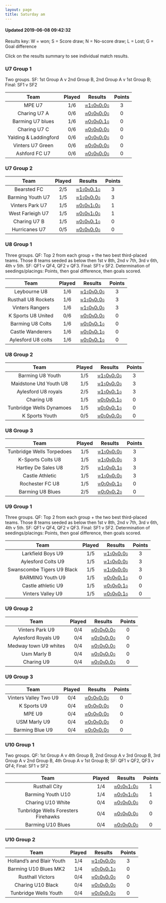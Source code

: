 ```yaml
---
layout: page
title: Saturday am
---
```


#### Updated 2019-06-08 09:42:32 

Results key: W = won; S = Score draw; N = No-score draw; L = Lost; G = Goal difference

Click on the results summary to see individual match results.


### U7 Group 1
 Two groups. SF: 1st Group A v 2nd Group B, 2nd Group A v 1st Group B; Final: SF1 v SF2

|         Team          | Played |                                                                                 Results                                                                                  | Points |
|:---------------------:|:------:|:------------------------------------------------------------------------------------------------------------------------------------------------------------------------:|:------:|
|        MPE U7         |  1/6   |        <a href="teamres/MPE-U7.html"><font size="1">W</font>1<font size="1">S</font>0<font size="1">N</font>0<font size="1">L</font>0<font size="1">G</font></a>         |   3    |
|     Charing U7 A      |  0/6   |     <a href="teamres/Charing-U7-A.html"><font size="1">W</font>0<font size="1">S</font>0<font size="1">N</font>0<font size="1">L</font>0<font size="1">G</font></a>      |   0    |
|   Barming U7 blues    |  1/6   |   <a href="teamres/Barming-U7-blues.html"><font size="1">W</font>0<font size="1">S</font>0<font size="1">N</font>0<font size="1">L</font>1<font size="1">G</font></a>    |   0    |
|     Charing U7 C      |  0/6   |     <a href="teamres/Charing-U7-C.html"><font size="1">W</font>0<font size="1">S</font>0<font size="1">N</font>0<font size="1">L</font>0<font size="1">G</font></a>      |   0    |
| Yalding & Laddingford |  0/6   | <a href="teamres/Yalding-&-Laddingford.html"><font size="1">W</font>0<font size="1">S</font>0<font size="1">N</font>0<font size="1">L</font>0<font size="1">G</font></a> |   0    |
|   Vinters U7 Green    |  0/6   |   <a href="teamres/Vinters-U7-Green.html"><font size="1">W</font>0<font size="1">S</font>0<font size="1">N</font>0<font size="1">L</font>0<font size="1">G</font></a>    |   0    |
|     Ashford FC U7     |  0/6   |     <a href="teamres/Ashford-FC-U7.html"><font size="1">W</font>0<font size="1">S</font>0<font size="1">N</font>0<font size="1">L</font>0<font size="1">G</font></a>     |   0    |


### U7 Group 2

|       Team       | Played |                                                                               Results                                                                               | Points |
|:----------------:|:------:|:-------------------------------------------------------------------------------------------------------------------------------------------------------------------:|:------:|
|   Bearsted FC    |  2/5   |   <a href="teamres/Bearsted-FC.html"><font size="1">W</font>1<font size="1">S</font>0<font size="1">N</font>0<font size="1">L</font>1<font size="1">G</font></a>    |   3    |
| Barming Youth U7 |  1/5   | <a href="teamres/Barming-Youth-U7.html"><font size="1">W</font>1<font size="1">S</font>0<font size="1">N</font>0<font size="1">L</font>0<font size="1">G</font></a> |   3    |
| Vinters Park U7  |  1/5   | <a href="teamres/Vinters-Park-U7.html"><font size="1">W</font>0<font size="1">S</font>0<font size="1">N</font>1<font size="1">L</font>0<font size="1">G</font></a>  |   1    |
| West Farleigh U7 |  1/5   | <a href="teamres/West-Farleigh-U7.html"><font size="1">W</font>0<font size="1">S</font>0<font size="1">N</font>1<font size="1">L</font>0<font size="1">G</font></a> |   1    |
|   Charing U7 B   |  1/5   |   <a href="teamres/Charing-U7-B.html"><font size="1">W</font>0<font size="1">S</font>0<font size="1">N</font>0<font size="1">L</font>1<font size="1">G</font></a>   |   0    |
|  Hurricanes U7   |  0/5   |  <a href="teamres/Hurricanes-U7.html"><font size="1">W</font>0<font size="1">S</font>0<font size="1">N</font>0<font size="1">L</font>0<font size="1">G</font></a>   |   0    |


### U8 Group 1
 Three groups. QF: Top 2 from each group + the two best third-placed teams. Those 8 teams seeded as below then 1st v 8th, 2nd v 7th, 3rd v 6th, 4th v 5th. SF: QF1 v QF4, QF2 v QF3. Final: SF1 v SF2. Determination of seedings/placings: Points, then goal difference, then goals scored.

|        Team         | Played |                                                                                Results                                                                                 | Points |
|:-------------------:|:------:|:----------------------------------------------------------------------------------------------------------------------------------------------------------------------:|:------:|
|    Leybourne U8     |  1/6   |    <a href="teamres/Leybourne-U8.html"><font size="1">W</font>1<font size="1">S</font>0<font size="1">N</font>0<font size="1">L</font>0<font size="1">G</font></a>     |   3    |
| Rusthall U8 Rockets |  1/6   | <a href="teamres/Rusthall-U8-Rockets.html"><font size="1">W</font>1<font size="1">S</font>0<font size="1">N</font>0<font size="1">L</font>0<font size="1">G</font></a> |   3    |
|   Vinters Rangers   |  1/6   |   <a href="teamres/Vinters-Rangers.html"><font size="1">W</font>1<font size="1">S</font>0<font size="1">N</font>0<font size="1">L</font>0<font size="1">G</font></a>   |   3    |
| K Sports U8 United  |  0/6   | <a href="teamres/K-Sports-U8-United.html"><font size="1">W</font>0<font size="1">S</font>0<font size="1">N</font>0<font size="1">L</font>0<font size="1">G</font></a>  |   0    |
|  Barming U8 Colts   |  1/6   |  <a href="teamres/Barming-U8-Colts-.html"><font size="1">W</font>0<font size="1">S</font>0<font size="1">N</font>0<font size="1">L</font>1<font size="1">G</font></a>  |   0    |
|  Castle Wanderers   |  1/6   |  <a href="teamres/Castle-Wanderers.html"><font size="1">W</font>0<font size="1">S</font>0<font size="1">N</font>0<font size="1">L</font>1<font size="1">G</font></a>   |   0    |
| Aylesford U8 colts  |  1/6   | <a href="teamres/Aylesford-U8-colts.html"><font size="1">W</font>0<font size="1">S</font>0<font size="1">N</font>0<font size="1">L</font>1<font size="1">G</font></a>  |   0    |


### U8 Group 2

|           Team           | Played |                                                                                   Results                                                                                   | Points |
|:------------------------:|:------:|:---------------------------------------------------------------------------------------------------------------------------------------------------------------------------:|:------:|
|     Barming U8 Youth     |  1/5   |     <a href="teamres/Barming-U8-Youth.html"><font size="1">W</font>1<font size="1">S</font>0<font size="1">N</font>0<font size="1">L</font>0<font size="1">G</font></a>     |   3    |
|  Maidstone Utd Youth U8  |  1/5   |  <a href="teamres/Maidstone-Utd-Youth-U8.html"><font size="1">W</font>1<font size="1">S</font>0<font size="1">N</font>0<font size="1">L</font>0<font size="1">G</font></a>  |   3    |
|   Aylesford U8 royals    |  2/5   |   <a href="teamres/Aylesford-U8-royals.html"><font size="1">W</font>1<font size="1">S</font>0<font size="1">N</font>0<font size="1">L</font>1<font size="1">G</font></a>    |   3    |
|        Charing U8        |  1/5   |        <a href="teamres/Charing-U8.html"><font size="1">W</font>0<font size="1">S</font>0<font size="1">N</font>0<font size="1">L</font>1<font size="1">G</font></a>        |   0    |
| Tunbridge Wells Dynamoes |  1/5   | <a href="teamres/Tunbridge-Wells-Dynamoes.html"><font size="1">W</font>0<font size="1">S</font>0<font size="1">N</font>0<font size="1">L</font>1<font size="1">G</font></a> |   0    |
|      K Sports Youth      |  0/5   |      <a href="teamres/K-Sports-Youth.html"><font size="1">W</font>0<font size="1">S</font>0<font size="1">N</font>0<font size="1">L</font>0<font size="1">G</font></a>      |   0    |


### U8 Group 3

|           Team            | Played |                                                                                   Results                                                                                    | Points |
|:-------------------------:|:------:|:----------------------------------------------------------------------------------------------------------------------------------------------------------------------------:|:------:|
| Tunbridge Wells Torpedoes |  1/5   | <a href="teamres/Tunbridge-Wells-Torpedoes.html"><font size="1">W</font>1<font size="1">S</font>0<font size="1">N</font>0<font size="1">L</font>0<font size="1">G</font></a> |   3    |
|     K-Sports Colts U8     |  1/5   |     <a href="teamres/K-Sports-Colts-U8.html"><font size="1">W</font>1<font size="1">S</font>0<font size="1">N</font>0<font size="1">L</font>0<font size="1">G</font></a>     |   3    |
|    Hartley De Sales U8    |  2/5   |    <a href="teamres/Hartley-De-Sales-U8.html"><font size="1">W</font>1<font size="1">S</font>0<font size="1">N</font>0<font size="1">L</font>1<font size="1">G</font></a>    |   3    |
|      Castle Athletic      |  1/5   |      <a href="teamres/Castle-Athletic.html"><font size="1">W</font>1<font size="1">S</font>0<font size="1">N</font>0<font size="1">L</font>0<font size="1">G</font></a>      |   3    |
|      Rochester FC U8      |  1/5   |      <a href="teamres/Rochester-FC-U8.html"><font size="1">W</font>0<font size="1">S</font>0<font size="1">N</font>0<font size="1">L</font>1<font size="1">G</font></a>      |   0    |
|     Barming U8 Blues      |  2/5   |     <a href="teamres/Barming-U8-Blues.html"><font size="1">W</font>0<font size="1">S</font>0<font size="1">N</font>0<font size="1">L</font>2<font size="1">G</font></a>      |   0    |


### U9 Group 1
 Three groups. QF: Top 2 from each group + the two best third-placed teams. Those 8 teams seeded as below then 1st v 8th, 2nd v 7th, 3rd v 6th, 4th v 5th. SF: QF1 v QF4, QF2 v QF3. Final: SF1 v SF2. Determination of seedings/placings: Points, then goal difference, then goals scored.

|            Team            | Played |                                                                                    Results                                                                                    | Points |
|:--------------------------:|:------:|:-----------------------------------------------------------------------------------------------------------------------------------------------------------------------------:|:------:|
|     Larkfield Boys U9      |  1/5   |     <a href="teamres/Larkfield-Boys-U9.html"><font size="1">W</font>1<font size="1">S</font>0<font size="1">N</font>0<font size="1">L</font>0<font size="1">G</font></a>      |   3    |
|     Aylesford Colts U9     |  1/5   |     <a href="teamres/Aylesford-Colts-U9.html"><font size="1">W</font>1<font size="1">S</font>0<font size="1">N</font>0<font size="1">L</font>0<font size="1">G</font></a>     |   3    |
| Swanscombe Tigers U9 Black |  1/5   | <a href="teamres/Swanscombe-Tigers-U9-Black.html"><font size="1">W</font>1<font size="1">S</font>0<font size="1">N</font>0<font size="1">L</font>0<font size="1">G</font></a> |   3    |
|      BARMING Youth U9      |  1/5   |      <a href="teamres/BARMING-Youth-U9.html"><font size="1">W</font>0<font size="1">S</font>0<font size="1">N</font>0<font size="1">L</font>1<font size="1">G</font></a>      |   0    |
|     Castle athletic U9     |  1/5   |    <a href="teamres/Castle-athletic-U9-.html"><font size="1">W</font>0<font size="1">S</font>0<font size="1">N</font>0<font size="1">L</font>1<font size="1">G</font></a>     |   0    |
|     Vinters Valley U9      |  1/5   |     <a href="teamres/Vinters-Valley-U9.html"><font size="1">W</font>0<font size="1">S</font>0<font size="1">N</font>0<font size="1">L</font>1<font size="1">G</font></a>      |   0    |


### U9 Group 2

|         Team          | Played |                                                                                 Results                                                                                  | Points |
|:---------------------:|:------:|:------------------------------------------------------------------------------------------------------------------------------------------------------------------------:|:------:|
|    Vinters Park U9    |  0/4   |    <a href="teamres/Vinters-Park-U9.html"><font size="1">W</font>0<font size="1">S</font>0<font size="1">N</font>0<font size="1">L</font>0<font size="1">G</font></a>    |   0    |
|  Aylesford Royals U9  |  0/4   |  <a href="teamres/Aylesford-Royals-U9.html"><font size="1">W</font>0<font size="1">S</font>0<font size="1">N</font>0<font size="1">L</font>0<font size="1">G</font></a>  |   0    |
| Medway town U9 whites |  0/4   | <a href="teamres/Medway-town-U9-whites.html"><font size="1">W</font>0<font size="1">S</font>0<font size="1">N</font>0<font size="1">L</font>0<font size="1">G</font></a> |   0    |
|      Usm Marly B      |  0/4   |      <a href="teamres/Usm-Marly-B.html"><font size="1">W</font>0<font size="1">S</font>0<font size="1">N</font>0<font size="1">L</font>0<font size="1">G</font></a>      |   0    |
|      Charing U9       |  0/4   |      <a href="teamres/Charing-U9.html"><font size="1">W</font>0<font size="1">S</font>0<font size="1">N</font>0<font size="1">L</font>0<font size="1">G</font></a>       |   0    |


### U9 Group 3

|         Team          | Played |                                                                                 Results                                                                                  | Points |
|:---------------------:|:------:|:------------------------------------------------------------------------------------------------------------------------------------------------------------------------:|:------:|
| Vinters Valley Two U9 |  0/4   | <a href="teamres/Vinters-Valley-Two-U9.html"><font size="1">W</font>0<font size="1">S</font>0<font size="1">N</font>0<font size="1">L</font>0<font size="1">G</font></a> |   0    |
|      K Sports U9      |  0/4   |      <a href="teamres/K-Sports-U9.html"><font size="1">W</font>0<font size="1">S</font>0<font size="1">N</font>0<font size="1">L</font>0<font size="1">G</font></a>      |   0    |
|        MPE U9         |  0/4   |        <a href="teamres/MPE-U9.html"><font size="1">W</font>0<font size="1">S</font>0<font size="1">N</font>0<font size="1">L</font>0<font size="1">G</font></a>         |   0    |
|     USM Marly U9      |  0/4   |     <a href="teamres/USM-Marly-U9.html"><font size="1">W</font>0<font size="1">S</font>0<font size="1">N</font>0<font size="1">L</font>0<font size="1">G</font></a>      |   0    |
|    Barming Blue U9    |  0/4   |    <a href="teamres/Barming-Blue-U9.html"><font size="1">W</font>0<font size="1">S</font>0<font size="1">N</font>0<font size="1">L</font>0<font size="1">G</font></a>    |   0    |


### U10 Group 1
 Two groups. QF: 1st Group A v 4th Group B, 2nd Group A v 3rd Group B, 3rd Group A v 2nd Group B, 4th Group A v 1st Group B; SF: QF1 v QF2, QF3 v QF4; Final: SF1 v SF2

|                Team                 | Played |                                                                                        Results                                                                                         | Points |
|:-----------------------------------:|:------:|:--------------------------------------------------------------------------------------------------------------------------------------------------------------------------------------:|:------:|
|            Rusthall City            |  1/4   |            <a href="teamres/Rusthall-City.html"><font size="1">W</font>0<font size="1">S</font>0<font size="1">N</font>1<font size="1">L</font>0<font size="1">G</font></a>            |   1    |
|          Barming Youth U10          |  1/4   |          <a href="teamres/Barming-Youth-U10.html"><font size="1">W</font>0<font size="1">S</font>0<font size="1">N</font>1<font size="1">L</font>0<font size="1">G</font></a>          |   1    |
|          Charing U10 White          |  0/4   |          <a href="teamres/Charing-U10-White.html"><font size="1">W</font>0<font size="1">S</font>0<font size="1">N</font>0<font size="1">L</font>0<font size="1">G</font></a>          |   0    |
| Tunbridge Wells Foresters Firehawks |  0/4   | <a href="teamres/Tunbridge-Wells-Foresters-Firehawks.html"><font size="1">W</font>0<font size="1">S</font>0<font size="1">N</font>0<font size="1">L</font>0<font size="1">G</font></a> |   0    |
|          Barming U10 Blues          |  0/4   |          <a href="teamres/Barming-U10-Blues.html"><font size="1">W</font>0<font size="1">S</font>0<font size="1">N</font>0<font size="1">L</font>0<font size="1">G</font></a>          |   0    |


### U10 Group 2

|            Team             | Played |                                                                                    Results                                                                                     | Points |
|:---------------------------:|:------:|:------------------------------------------------------------------------------------------------------------------------------------------------------------------------------:|:------:|
| Holland’s and Blair Youth |  1/4   | <a href="teamres/Holland’s-and-Blair-Youth.html"><font size="1">W</font>1<font size="1">S</font>0<font size="1">N</font>0<font size="1">L</font>0<font size="1">G</font></a> |   3    |
|    Barming U10 Blues MK2    |  1/4   |    <a href="teamres/Barming-U10-Blues-MK2.html"><font size="1">W</font>0<font size="1">S</font>0<font size="1">N</font>0<font size="1">L</font>1<font size="1">G</font></a>    |   0    |
|      Rusthall Victors       |  0/4   |      <a href="teamres/Rusthall-Victors.html"><font size="1">W</font>0<font size="1">S</font>0<font size="1">N</font>0<font size="1">L</font>0<font size="1">G</font></a>       |   0    |
|      Charing U10 Black      |  0/4   |      <a href="teamres/Charing-U10-Black.html"><font size="1">W</font>0<font size="1">S</font>0<font size="1">N</font>0<font size="1">L</font>0<font size="1">G</font></a>      |   0    |
|    Tunbridge Wells Youth    |  0/4   |    <a href="teamres/Tunbridge-Wells-Youth.html"><font size="1">W</font>0<font size="1">S</font>0<font size="1">N</font>0<font size="1">L</font>0<font size="1">G</font></a>    |   0    |



<br /><br /><br />